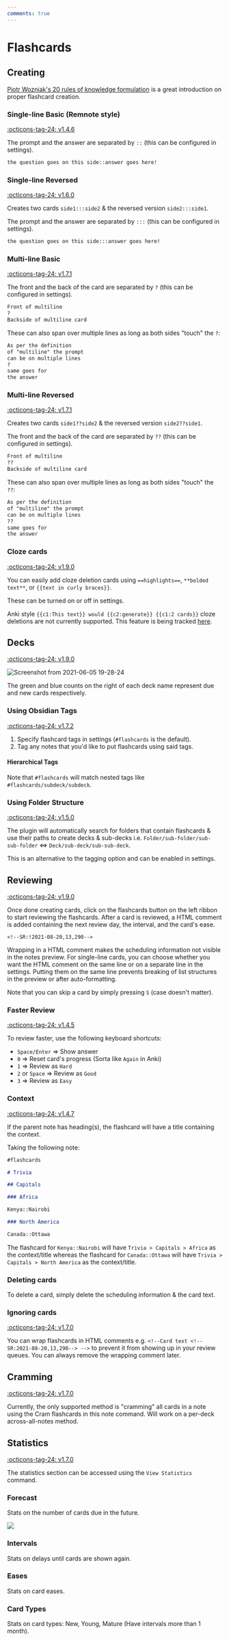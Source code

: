 ```yaml
---
comments: true
---
```


# Flashcards

## Creating

[Piotr Wozniak's 20 rules of knowledge formulation](https://supermemo.guru/wiki/20_rules_of_knowledge_formulation) is a great introduction on proper flashcard creation.

### Single-line Basic (Remnote style)

[:octicons-tag-24: v1.4.6](https://github.com/st3v3nmw/obsidian-spaced-repetition/releases/tag/1.4.6)

The prompt and the answer are separated by `::` (this can be configured in settings).

```markdown
the question goes on this side::answer goes here!
```

### Single-line Reversed

[:octicons-tag-24: v1.6.0](https://github.com/st3v3nmw/obsidian-spaced-repetition/releases/tag/1.6.0)

Creates two cards `side1:::side2` & the reversed version `side2:::side1`.

The prompt and the answer are separated by `:::` (this can be configured in settings).

```markdown
the question goes on this side:::answer goes here!
```

### Multi-line Basic

[:octicons-tag-24: v1.7.1](https://github.com/st3v3nmw/obsidian-spaced-repetition/releases/tag/1.7.1)

The front and the back of the card are separated by `?` (this can be configured in settings).

```markdown
Front of multiline
?
Backside of multiline card
```

These can also span over multiple lines as long as both sides "touch" the `?`:

```markdown
As per the definition
of "multiline" the prompt
can be on multiple lines
?
same goes for
the answer
```

### Multi-line Reversed

[:octicons-tag-24: v1.7.1](https://github.com/st3v3nmw/obsidian-spaced-repetition/releases/tag/1.7.1)

Creates two cards `side1??side2` & the reversed version `side2??side1`.

The front and the back of the card are separated by `??` (this can be configured in settings).

```markdown
Front of multiline
??
Backside of multiline card
```

These can also span over multiple lines as long as both sides "touch" the `??`:

```markdown
As per the definition
of "multiline" the prompt
can be on multiple lines
??
same goes for
the answer
```

### Cloze cards

[:octicons-tag-24: v1.9.0](https://github.com/st3v3nmw/obsidian-spaced-repetition/releases/tag/1.9.0)

You can easily add cloze deletion cards using `==highlights==`, `**bolded text**`, or `{{text in curly braces}}`.

These can be turned on or off in settings.

Anki style `{{c1:This text}} would {{c2:generate}} {{c1:2 cards}}` cloze deletions are not currently supported. This feature is being tracked [here](https://github.com/st3v3nmw/obsidian-spaced-repetition/issues/93/).

## Decks

[:octicons-tag-24: v1.9.0](https://github.com/st3v3nmw/obsidian-spaced-repetition/releases/tag/1.9.0)

![Screenshot from 2021-06-05 19-28-24](https://user-images.githubusercontent.com/43380836/120922211-78603400-c6d0-11eb-9d09-bdd5df1c9112.png)

The green and blue counts on the right of each deck name represent due and new cards respectively.

### Using Obsidian Tags

[:octicons-tag-24: v1.7.2](https://github.com/st3v3nmw/obsidian-spaced-repetition/releases/tag/1.7.2)

1. Specify flashcard tags in settings (`#flashcards` is the default).
2. Tag any notes that you'd like to put flashcards using said tags.

#### Hierarchical Tags

Note that `#flashcards` will match nested tags like `#flashcards/subdeck/subdeck`.

### Using Folder Structure

[:octicons-tag-24: v1.5.0](https://github.com/st3v3nmw/obsidian-spaced-repetition/releases/tag/1.5.0)

The plugin will automatically search for folders that contain flashcards & use their paths to create decks & sub-decks i.e. `Folder/sub-folder/sub-sub-folder` ⇔ `Deck/sub-deck/sub-sub-deck`.

This is an alternative to the tagging option and can be enabled in settings.

## Reviewing

[:octicons-tag-24: v1.9.0](https://github.com/st3v3nmw/obsidian-spaced-repetition/releases/tag/1.9.0)

Once done creating cards, click on the flashcards button on the left ribbon to start reviewing the flashcards. After a card is reviewed, a HTML comment is added containing the next review day, the interval, and the card's ease.

```
<!--SR:!2021-08-20,13,290-->
```

Wrapping in a HTML comment makes the scheduling information not visible in the notes preview. For single-line cards, you can choose whether you want the HTML comment on the same line or on a separate line in the settings. Putting them on the same line prevents breaking of list structures in the preview or after auto-formatting.

Note that you can skip a card by simply pressing `S` (case doesn't matter).

### Faster Review

[:octicons-tag-24: v1.4.5](https://github.com/st3v3nmw/obsidian-spaced-repetition/releases/tag/1.4.5)

To review faster, use the following keyboard shortcuts:

-   `Space/Enter` => Show answer
-   `0` => Reset card's progress (Sorta like `Again` in Anki)
-   `1` => Review as `Hard`
-   `2` or `Space` => Review as `Good`
-   `3` => Review as `Easy`

### Context

[:octicons-tag-24: v1.4.7](https://github.com/st3v3nmw/obsidian-spaced-repetition/releases/tag/1.4.7)

If the parent note has heading(s), the flashcard will have a title containing the context.

Taking the following note:

```markdown
#flashcards

# Trivia

## Capitals

### Africa

Kenya::Nairobi

### North America

Canada::Ottawa
```

The flashcard for `Kenya::Nairobi` will have `Trivia > Capitals > Africa` as the context/title whereas the flashcard for `Canada::Ottawa` will have `Trivia > Capitals > North America` as the context/title.

### Deleting cards

To delete a card, simply delete the scheduling information & the card text.

### Ignoring cards

[:octicons-tag-24: v1.7.0](https://github.com/st3v3nmw/obsidian-spaced-repetition/releases/tag/1.7.0)

You can wrap flashcards in HTML comments e.g. `<!--Card text <!--SR:2021-08-20,13,290--> -->` to prevent it from showing up in your review queues. You can always remove the wrapping comment later.

## Cramming

[:octicons-tag-24: v1.7.0](https://github.com/st3v3nmw/obsidian-spaced-repetition/releases/tag/1.7.0)

Currently, the only supported method is "cramming" all cards in a note using the Cram flashcards in this note command. Will work on a per-deck across-all-notes method.

## Statistics

[:octicons-tag-24: v1.7.0](https://github.com/st3v3nmw/obsidian-spaced-repetition/releases/tag/1.7.0)

The statistics section can be accessed using the `View Statistics` command.

### Forecast

Stats on the number of cards due in the future.

<img src="https://raw.githubusercontent.com/st3v3nmw/obsidian-spaced-repetition/master/assets/stats_forecast.png" />

### Intervals

Stats on delays until cards are shown again.

### Eases

Stats on card eases.

### Card Types

Stats on card types: New, Young, Mature (Have intervals more than 1 month).
